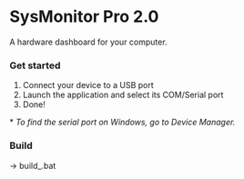 # SysMonitor Pro 2.0

A hardware dashboard for your computer.



### Get started

1. Connect your device to a USB port
2. Launch the application and select its COM/Serial port
3. Done!

\* *To find the serial port on Windows, go to Device Manager.*



### Build

-> build_.bat